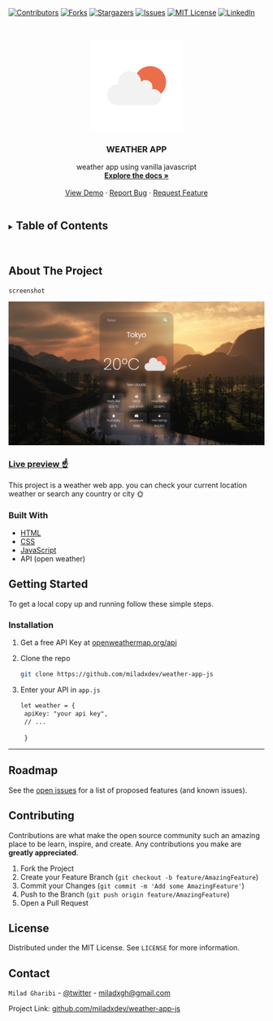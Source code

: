 [![Contributors][contributors-shield]][contributors-url]
[![Forks][forks-shield]][forks-url]
[![Stargazers][stars-shield]][stars-url]
[![Issues][issues-shield]][issues-url]
[![MIT License][license-shield]][license-url]
[![LinkedIn][linkedin-shield]][linkedin-url]

<!-- PROJECT LOGO -->
<br />
<p align="center">
  <a href="https://github.com/miladxdev/weather-app-js">
    <img src="./img/logo.png" alt="Logo" width="180" height="180">
  </a>

  <h3 align="center">WEATHER APP</h3>

  <p align="center">
    weather app using vanilla javascript
    <br />
    <a href="https://openweathermap.org/api"><strong>Explore the docs »</strong></a>
    <br />
    <br />
    <a href="https://miladxdev.github.io/weather-app-js/">View Demo</a>
    ·
    <a href="https://github.com/miladxdev/weather-app-js/issues">Report Bug</a>
    ·
    <a href="https://github.com/miladxdev/weather-app-js/issues">Request Feature</a>
  </p>
</p>

<!-- TABLE OF CONTENTS -->
<details>
  <summary><h2 style="display: inline-block">Table of Contents</h2></summary>
  <ol>
    <li>
      <a href="#about-the-project">About The Project</a>
      <ul>
        <li><a href="#built-with">Built With</a></li>
      </ul>
    </li>
    <li>
      <a href="#getting-started">Getting Started</a>
      <ul>
        <li><a href="#prerequisites">Prerequisites</a></li>
        <li><a href="#installation">Installation</a></li>
      </ul>
    </li>
    <li><a href="#usage">Usage</a></li>
    <li><a href="#roadmap">Roadmap</a></li>
    <li><a href="#contributing">Contributing</a></li>
    <li><a href="#license">License</a></li>
    <li><a href="#contact">Contact</a></li>
    <li><a href="#acknowledgements">Acknowledgements</a></li>
  </ol>
</details>

<br>
<!-- ABOUT THE PROJECT -->

## About The Project

`screenshot`

![Screen Shot](./img/screenshot.png)

### [Live preview ☝](https://miladxdev.github.io/weather-app-js/)

This project is a weather web app. you can check your current location weather or search any country or city 🌞

### Built With

- [HTML]()
- [CSS]()
- [JavaScript]()
- API (open weather)
<!-- GETTING STARTED -->

## Getting Started

To get a local copy up and running follow these simple steps.

### Installation

1. Get a free API Key at [openweathermap.org/api](https://openweathermap.org/api)

2. Clone the repo

   ```sh
   git clone https://github.com/miladxdev/weather-app-js
   ```

3. Enter your API in `app.js`

   ```JS
   let weather = {
    apiKey: "your api key",
    // ...

    }
   ```

<hr>

## Roadmap

See the [open issues](https://github.com/miladxdev/weather-app-js_name/issues) for a list of proposed features (and known issues).

<!-- CONTRIBUTING -->

## Contributing

Contributions are what make the open source community such an amazing place to be learn, inspire, and create. Any contributions you make are **greatly appreciated**.

1. Fork the Project
2. Create your Feature Branch (`git checkout -b feature/AmazingFeature`)
3. Commit your Changes (`git commit -m 'Add some AmazingFeature'`)
4. Push to the Branch (`git push origin feature/AmazingFeature`)
5. Open a Pull Request

<!-- LICENSE -->

## License

Distributed under the MIT License. See `LICENSE` for more information.

<!-- CONTACT -->

## Contact

`Milad Gharibi` - [@twitter](https://twitter.com/twitter_handle) - miladxgh@gmail.com

Project Link: [github.com/miladxdev/weather-app-js](https://github.com/miladxdev/weather-app-js)

<!-- MARKDOWN LINKS & IMAGES -->
<!-- https://www.markdownguide.org/basic-syntax/#reference-style-links -->

[contributors-shield]: https://img.shields.io/github/contributors/miladxdev/weather-app-js.svg?style=for-the-badge
[contributors-url]: https://github.com/miladxdev/weather-app-js/graphs/contributors
[forks-shield]: https://img.shields.io/github/forks/miladxdev/weather-app-js.svg?style=for-the-badge
[forks-url]: https://github.com/miladxdev/weather-app-js/network/members
[stars-shield]: https://img.shields.io/github/stars/miladxdev/weather-app-js.svg?style=for-the-badge
[stars-url]: https://github.com/miladxdev/weather-app-js/stargazers
[issues-shield]: https://img.shields.io/github/issues/miladxdev/weather-app-js.svg?style=for-the-badge
[issues-url]: https://github.com/miladxdev/weather-app-js/issues
[license-shield]: https://img.shields.io/github/license/miladxdev/weather-app-js.svg?style=for-the-badge
[license-url]: https://github.com/miladxdev/weather-app-js/blob/master/LICENSE.txt
[linkedin-shield]: https://img.shields.io/badge/-LinkedIn-black.svg?style=for-the-badge&logo=linkedin&colorB=555
[linkedin-url]: https://www.linkedin.com/in/milad-gharibi-507ba3214/
